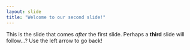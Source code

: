 ```yaml
---
layout: slide
title: "Welcome to our second slide!"
---
```

This is the slide that comes *after* the first slide. Perhaps a **third** slide will follow...?
Use the left arrow to go back!
